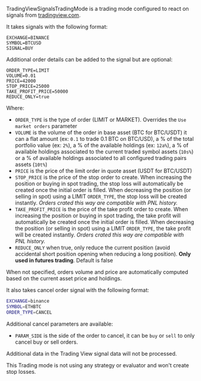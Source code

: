 TradingViewSignalsTradingMode is a trading mode configured to react on signals from [tradingview.com](https://www.tradingview.com/).

It takes signals with the following format:

```
EXCHANGE=BINANCE
SYMBOL=BTCUSD
SIGNAL=BUY
```

Additional order details can be added to the signal but are optional:

```
ORDER_TYPE=LIMIT
VOLUME=0.01
PRICE=42000
STOP_PRICE=25000
TAKE_PROFIT_PRICE=50000
REDUCE_ONLY=true
```

Where:
- `ORDER_TYPE` is the type of order (LIMIT or MARKET). Overrides the `Use market orders` parameter
- `VOLUME` is the volume of the order in base asset (BTC for BTC/USDT) it can a flat amount (ex: `0.1` to trade 0.1 BTC on BTC/USD), 
a % of the total portfolio value (ex: `2%`), a % of the available holdings (ex: `12a%`), a % of available holdings associated to the current traded symbol assets (`10s%`) 
or a % of available holdings associated to all configured trading pairs assets (`10t%`)
- `PRICE` is the price of the limit order in quote asset (USDT for BTC/USDT)
- `STOP_PRICE` is the price of the stop order to create. When increasing the position or buying in spot trading, the stop loss will automatically be created once the initial order is filled. When decreasing the position (or selling in spot) using a LIMIT `ORDER_TYPE`, the stop loss will be created instantly. *Orders crated this way are compatible with PNL history.*
- `TAKE_PROFIT_PRICE` is the price of the take profit order to create. When increasing the position or buying in spot trading, the take profit will automatically be created once the initial order is filled. When decreasing the position (or selling in spot) using a LIMIT `ORDER_TYPE`, the take profit will be created instantly. *Orders crated this way are compatible with PNL history.*
- `REDUCE_ONLY` when true, only reduce the current position (avoid accidental short position opening when reducing a long position). **Only used in futures trading**. Default is false

When not specified, orders volume and price are automatically computed based on the current 
asset price and holdings.

It also takes cancel order signal with the following format:
``` bash
EXCHANGE=binance
SYMBOL=ETHBTC
ORDER_TYPE=CANCEL
```

Additional cancel parameters are available:
- `PARAM_SIDE` is the side of the order to cancel, it can be `buy` or `sell` to only cancel buy or sell orders.


Additional data in the Trading View signal data will not be processed.

This Trading mode is not using any strategy or evaluator and won't create stop losses.
